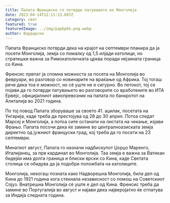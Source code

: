 ```yaml
---
title: Папата Франциско го потврди патувањето во Монголија
date: 2023-04-14T22:11:13.697Z
category: свет
featured: true
featuredImage: ../img/papbpbk.png.webp
author: Вардарски
---
```


Папата Франциско потврди дека на крајот на септември планира да ја посети Монголија, земја со помалку од 1,5 илјади католици, но стратешки важна за Римокатоличката црква поради нејзината граница со Кина.

Френсис првпат ја спомна можноста за посета на Монголија во февруари, во разговор со новинарите на враќање од Африка. Тој тогаш рече дека тоа е можност, но сè уште не е сигурно. Во петокот, тој се појави да го потврди патувањето во разговорите со вработените во ИТА Ервејс, официјалниот авиопревозник на папата по банкротот на Алиталија во 2021 година.

По тој повод Папата зборуваше за своето 41. аџилак, посетата на Унгарија, каде треба да престојува од 28 до 30 април. Потоа следат Марсеј и Монголија, а потоа сите останати на листата на чекање, изјави Фрањо. Папата посочи дека ќе замине во централноазиската земја директно од јужниот француски град, кој треба да го посети на 23 септември.

Минатиот август, Папата го назначи надбискупот Џорџо Маренго, Италијанец, за прв кардинал во Монголија. Таа земја е важна за Ватикан бидејќи има долга граница и блиски врски со Кина, каде Светата столица се обидува да ја подобри положбата на католиците.

Монголија, некогаш позната како Надворешна Монголија, била дел од Кина до 1921 година кога стекнала независност со помош на Советскиот Сојуз. Внатрешна Монголија сè уште е дел од Кина. Френсис треба да замине во Португалија во август и најави дека најверојатно ќе отпатува за Индија следната година.
